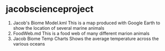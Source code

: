 # jacobscienceproject

1. Jacob's Biome Model.kml
This is a map produced with Google Earth to show the location of several marine animals
2. FoodWeb.md
This is a food web of many different marion animals
3. Jacob Biome Temp Charts
Shows the average temperature across the various oceans
